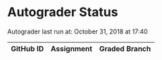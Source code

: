 # Autograder Status
Autograder last run at: October 31, 2018 at 17:40

| GitHub ID | Assignment | Graded Branch |
|-----------|------------|---------------|
